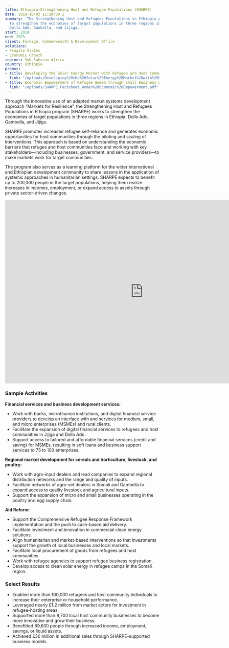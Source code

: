 ```yaml
---
title: Ethiopia—Strengthening Host and Refugee Populations (SHARPE)
date: 2019-10-03 11:20:00 Z
summary: 'The Strengthening Host and Refugees Populations in Ethiopia program works
  to strengthen the economies of target populations in three regions in Ethiopia;
  Dollo Ado, Gambella, and Jijiga. '
start: 2019
end: 2023
client: Foreign, Commonwealth & Development Office
solutions:
- Fragile States
- Economic Growth
regions: Sub-Saharan Africa
country: Ethiopia
promos:
- title: Developing the Solar Energy Market with Refugee and Host Communities
  link: "/uploads/Developing%20the%20Solar%20Energy%20Market%20with%20Refugee%20and%20Host%20Communities.pdf"
- title: Economic Empowerment of Refugee Women through Small Business Development
  link: "/uploads/SHARPE_Factsheet_Women%20Economic%20Empowerment.pdf"
---
```


Through the innovative use of an adapted market systems development approach “Markets for Resilience”, the Strengthening Host and Refugees Populations in Ethiopia program (SHARPE) works to strengthen the economies of target populations in three regions in Ethiopia; Dollo Ado, Gambella, and Jijiga. 

SHARPE promotes increased refugee self-reliance and generates economic opportunities for host communities through the piloting and scaling of interventions. This approach is based on understanding the economic barriers that refugee and host communities face and working with key stakeholders—including businesses, government, and service providers—to make markets work for target communities.

The program also serves as a learning platform for the wider international and Ethiopian development community to share lessons in the application of systemic approaches in humanitarian settings. SHARPE expects to benefit up to 200,000 people in the target populations, helping them realize increases in incomes, employment, or expand access to assets through private sector-driven changes.

<iframe src="https://player.vimeo.com/video/575825798" width="900" height="600" frameborder="0" allow="autoplay; fullscreen; picture-in-picture" allowfullscreen></iframe>

### Sample Activities

**Financial services and business development services:**
* Work with banks, microfinance institutions, and digital financial service providers to develop an interface with and services for medium, small, and micro enterprises (MSMEs) and rural clients.
* Facilitate the expansion of digital financial services to refugees and host communities in Jijiga and Dollo Ado.
* Support access to tailored and affordable financial services (credit and saving) for MSMEs, resulting in soft loans and business support services to 75 to 100 enterprises.

**Regional market development for cereals and horticulture, livestock, and poultry:**
* Work with agro-input dealers and lead companies to expand regional distribution networks and the range and quality of inputs. 
* Facilitate networks of agro-vet dealers in Somali and Gambella to expand access to quality livestock and agricultural inputs. 
* Support the expansion of micro and small businesses operating in the poultry and egg supply chain.

**Aid Reform:**
* Support the Comprehensive Refugee Response Framework implementation and the push to cash-based aid delivery.
* Facilitate investment and innovation in commercial clean energy solutions. 
* Align humanitarian and market-based interventions so that investments support the growth of local businesses and local markets.
* Facilitate local procurement of goods from refugees and host communities. 
* Work with refugee agencies to support refugee business registration.
* Develop access to clean solar energy in refugee camps in the Somali region. 

### Select Results

* Enabled more than 100,000 refugees and host community individuals to increase their enterprise or household performance.
* Leveraged nearly £1.2 million from market actors for investment in refugee-hosting areas.
* Supported more than 8,700 local host community businesses to become more innovative and grow their business.
* Benefitted 89,600 people through increased income, employment, savings, or liquid assets. 
* Achieved £30 million in additional sales through SHARPE-supported business models. 